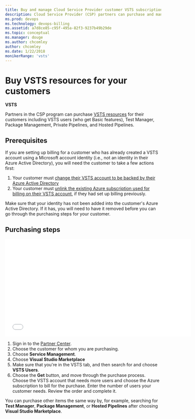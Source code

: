 ```yaml
---
title: Buy and manage Cloud Service Provider customer VSTS subscriptions
description: Cloud Service Provider (CSP) partners can purchase and manage Visual Studio Team Services (VSTS) for their customers
ms.prod: devops
ms.technology: devops-billing
ms.assetid: a7d8ce85-c95f-495a-82f3-9237b49b29de
ms.topic: conceptual
ms.manager: douge
ms.author: chcomley
author: chcomley
ms.date: 1/22/2018
monikerRange: 'vsts'
---
```

# Buy VSTS resources for your customers

**VSTS**

Partners in the CSP program can purchase [VSTS resources](https://www.visualstudio.com/team-services/pricing) for
their customers including VSTS users (who get Basic  features), Test Manager, Package Management, Private Pipelines, and
Hosted Pipelines.

## Prerequisites

If you are setting up billing for a customer who has already created a VSTS account using a Microsoft account identity
(i.e., not an identity in their Azure Active Directory), you will need the customer to take a few actions first:

1. Your customer must [change their VSTS account to be backed by their Azure Active Directory](../../accounts/access-with-azure-ad.md)
2. Your customer must [unlink the existing Azure subscription used for billing on their VSTS account](../change-azure-subscription.md), if they had set up billing previously.

Make sure that your identity has not been added into the customer's Azure Active Directory. If it has, you will need to have it removed before you can go through the purchasing steps for your customer.

## Purchasing steps

<iframe src="//channel9.msdn.com/Shows/Visual-Studio-for-CSP-Partners/CSP-How-to-buy-VSTS/player" width="600" height="315" allowFullScreen="true" frameBorder="0"></iframe>

1. Sign in to the [Partner Center](https://partnercenter.microsoft.com).
2. Choose the customer for whom you are purchasing.
3. Choose **Service Management**.
4. Choose **Visual Studio Marketplace**
5. Make sure that you're in the VSTS tab, and then search for and choose **VSTS Users**.
6. Choose the **Get** button, and move through the purchase process. Choose the VSTS account that needs more users and choose the Azure subscription to bill for the purchase.  Enter the number of users your customer needs.  Review the order and complete it.

You can purchase other items the same way by, for example, searching for **Test Manager**, **Package Management**, or **Hosted Pipelines** after choosing **Visual Studio
Marketplace**.
